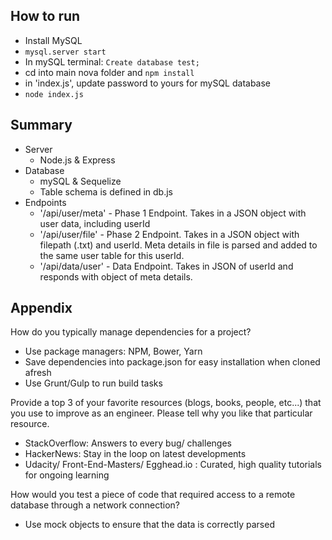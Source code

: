 ## How to run
- Install MySQL
- `mysql.server start`
- In mySQL terminal: `Create database test;`
- cd into main nova folder and `npm install`
- in 'index.js', update password to yours for mySQL database 
- `node index.js`

  
## Summary
- Server
    - Node.js & Express 
- Database
    - mySQL & Sequelize
    - Table schema is defined in db.js
- Endpoints
    - '/api/user/meta' - Phase 1 Endpoint. Takes in a JSON object with user data, including userId
    - '/api/user/file' - Phase 2 Endpoint. Takes in a JSON object with filepath (.txt) and userId. Meta details in file is parsed and added to the same user table for this userId.
    - '/api/data/user' - Data Endpoint. Takes in JSON of userId and responds with object of meta details.

## Appendix
How do you typically manage dependencies for a project?
- Use package managers: NPM, Bower, Yarn
- Save dependencies into package.json for easy installation when cloned afresh
- Use Grunt/Gulp to run build tasks

Provide a top 3 of your favorite resources (blogs, books, people, etc...) that you
use to improve as an engineer. Please tell why you like that particular resource.
- StackOverflow: Answers to every bug/ challenges
- HackerNews: Stay in the loop on latest developments
- Udacity/ Front-End-Masters/ Egghead.io : Curated, high quality tutorials for ongoing learning

How would you test a piece of code that required access to a remote database
through a network connection?
- Use mock objects to ensure that the data is correctly parsed
